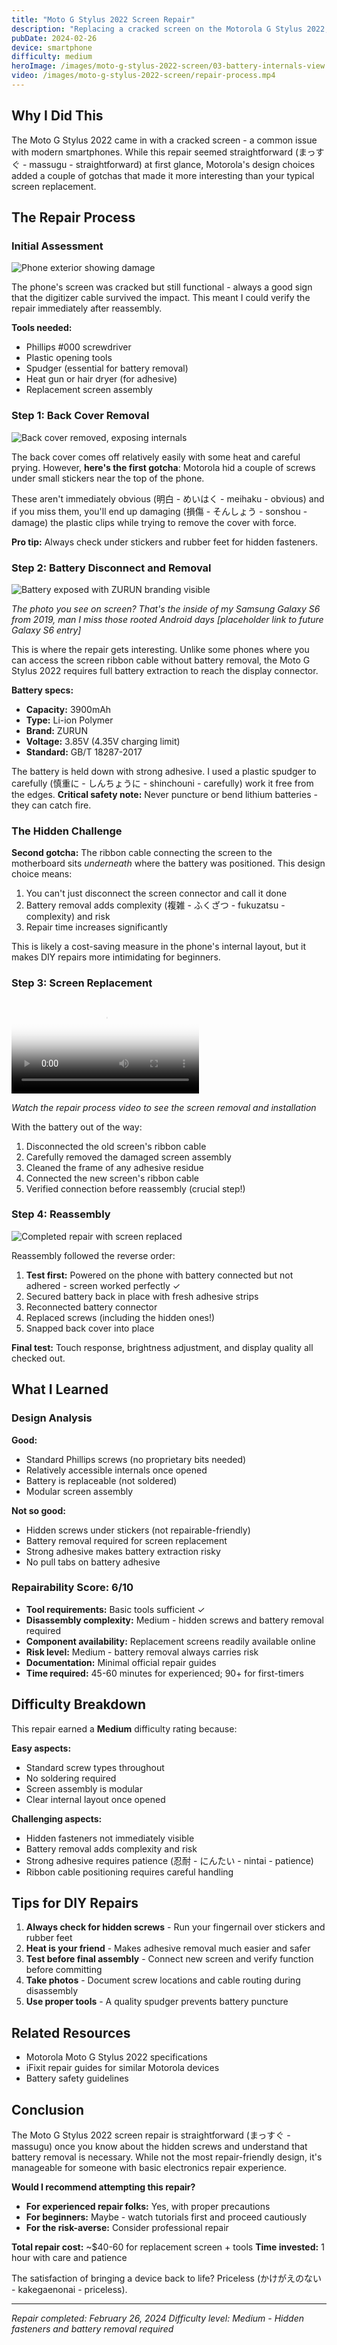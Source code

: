 ```yaml
---
title: "Moto G Stylus 2022 Screen Repair"
description: "Replacing a cracked screen on the Motorola G Stylus 2022, navigating hidden screws and battery removal to access the display connector"
pubDate: 2024-02-26
device: smartphone
difficulty: medium
heroImage: /images/moto-g-stylus-2022-screen/03-battery-internals-view.jpg
video: /images/moto-g-stylus-2022-screen/repair-process.mp4
---
```


## Why I Did This

The Moto G Stylus 2022 came in with a cracked screen - a common issue with modern smartphones. While this repair seemed straightforward (まっすぐ - massugu - straightforward) at first glance, Motorola's design choices added a couple of gotchas that made it more interesting than your typical screen replacement.

## The Repair Process

### Initial Assessment

![Phone exterior showing damage](/images/moto-g-stylus-2022-screen/01-phone-exterior.jpg)

The phone's screen was cracked but still functional - always a good sign that the digitizer cable survived the impact. This meant I could verify the repair immediately after reassembly.

**Tools needed:**
- Phillips #000 screwdriver
- Plastic opening tools
- Spudger (essential for battery removal)
- Heat gun or hair dryer (for adhesive)
- Replacement screen assembly

### Step 1: Back Cover Removal

![Back cover removed, exposing internals](/images/moto-g-stylus-2022-screen/02-back-cover-removed.jpg)

The back cover comes off relatively easily with some heat and careful prying. However, **here's the first gotcha**: Motorola hid a couple of screws under small stickers near the top of the phone. 

These aren't immediately obvious (明白 - めいはく - meihaku - obvious) and if you miss them, you'll end up damaging (損傷 - そんしょう - sonshou - damage) the plastic clips while trying to remove the cover with force.

**Pro tip:** Always check under stickers and rubber feet for hidden fasteners.

### Step 2: Battery Disconnect and Removal

![Battery exposed with ZURUN branding visible](/images/moto-g-stylus-2022-screen/03-battery-internals-view.jpg)

*The photo you see on screen? That's the inside of my Samsung Galaxy S6 from 2019, man I miss those rooted Android days [placeholder link to future Galaxy S6 entry]*

This is where the repair gets interesting. Unlike some phones where you can access the screen ribbon cable without battery removal, the Moto G Stylus 2022 requires full battery extraction to reach the display connector.

**Battery specs:**
- **Capacity:** 3900mAh
- **Type:** Li-ion Polymer
- **Brand:** ZURUN
- **Voltage:** 3.85V (4.35V charging limit)
- **Standard:** GB/T 18287-2017

The battery is held down with strong adhesive. I used a plastic spudger to carefully (慎重に - しんちょうに - shinchouni - carefully) work it free from the edges. **Critical safety note:** Never puncture or bend lithium batteries - they can catch fire.

### The Hidden Challenge

**Second gotcha:** The ribbon cable connecting the screen to the motherboard sits *underneath* where the battery was positioned. This design choice means:
1. You can't just disconnect the screen connector and call it done
2. Battery removal adds complexity (複雑 - ふくざつ - fukuzatsu - complexity) and risk
3. Repair time increases significantly

This is likely a cost-saving measure in the phone's internal layout, but it makes DIY repairs more intimidating for beginners.

### Step 3: Screen Replacement

<video controls src="/images/moto-g-stylus-2022-screen/repair-process.mp4" poster="/images/moto-g-stylus-2022-screen/03-battery-internals-view.jpg">
  Your browser doesn't support embedded videos. <a href="/images/moto-g-stylus-2022-screen/repair-process.mp4">Download the repair process video</a>.
</video>

*Watch the repair process video to see the screen removal and installation*

With the battery out of the way:
1. Disconnected the old screen's ribbon cable
2. Carefully removed the damaged screen assembly
3. Cleaned the frame of any adhesive residue
4. Connected the new screen's ribbon cable
5. Verified connection before reassembly (crucial step!)

### Step 4: Reassembly

![Completed repair with screen replaced](/images/moto-g-stylus-2022-screen/04-screen-replaced.jpg)

Reassembly followed the reverse order:
1. **Test first:** Powered on the phone with battery connected but not adhered - screen worked perfectly ✓
2. Secured battery back in place with fresh adhesive strips
3. Reconnected battery connector
4. Replaced screws (including the hidden ones!)
5. Snapped back cover into place

**Final test:** Touch response, brightness adjustment, and display quality all checked out.

## What I Learned

### Design Analysis

**Good:**
- Standard Phillips screws (no proprietary bits needed)
- Relatively accessible internals once opened
- Battery is replaceable (not soldered)
- Modular screen assembly

**Not so good:**
- Hidden screws under stickers (not repairable-friendly)
- Battery removal required for screen replacement
- Strong adhesive makes battery extraction risky
- No pull tabs on battery adhesive

### Repairability Score: 6/10

- **Tool requirements:** Basic tools sufficient ✓
- **Disassembly complexity:** Medium - hidden screws and battery removal required
- **Component availability:** Replacement screens readily available online
- **Risk level:** Medium - battery removal always carries risk
- **Documentation:** Minimal official repair guides
- **Time required:** 45-60 minutes for experienced; 90+ for first-timers

## Difficulty Breakdown

This repair earned a **Medium** difficulty rating because:

**Easy aspects:**
- Standard screw types throughout
- No soldering required
- Screen assembly is modular
- Clear internal layout once opened

**Challenging aspects:**
- Hidden fasteners not immediately visible
- Battery removal adds complexity and risk
- Strong adhesive requires patience (忍耐 - にんたい - nintai - patience)
- Ribbon cable positioning requires careful handling

## Tips for DIY Repairs

1. **Always check for hidden screws** - Run your fingernail over stickers and rubber feet
2. **Heat is your friend** - Makes adhesive removal much easier and safer
3. **Test before final assembly** - Connect new screen and verify function before committing
4. **Take photos** - Document screw locations and cable routing during disassembly
5. **Use proper tools** - A quality spudger prevents battery puncture

## Related Resources

- Motorola Moto G Stylus 2022 specifications
- iFixit repair guides for similar Motorola devices
- Battery safety guidelines

## Conclusion

The Moto G Stylus 2022 screen repair is straightforward (まっすぐ - massugu) once you know about the hidden screws and understand that battery removal is necessary. While not the most repair-friendly design, it's manageable for someone with basic electronics repair experience.

**Would I recommend attempting this repair?**
- **For experienced repair folks:** Yes, with proper precautions
- **For beginners:** Maybe - watch tutorials first and proceed cautiously
- **For the risk-averse:** Consider professional repair

**Total repair cost:** ~$40-60 for replacement screen + tools
**Time invested:** 1 hour with care and patience

The satisfaction of bringing a device back to life? Priceless (かけがえのない - kakegaenonai - priceless).

---

*Repair completed: February 26, 2024*
*Difficulty level: Medium - Hidden fasteners and battery removal required*
